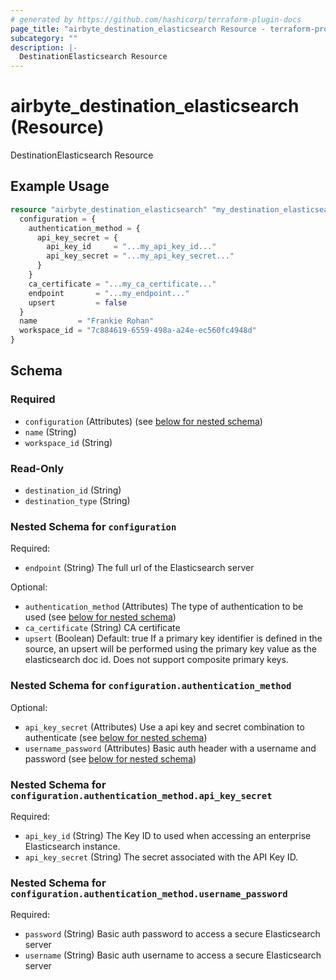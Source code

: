 ```yaml
---
# generated by https://github.com/hashicorp/terraform-plugin-docs
page_title: "airbyte_destination_elasticsearch Resource - terraform-provider-airbyte"
subcategory: ""
description: |-
  DestinationElasticsearch Resource
---
```


# airbyte_destination_elasticsearch (Resource)

DestinationElasticsearch Resource

## Example Usage

```terraform
resource "airbyte_destination_elasticsearch" "my_destination_elasticsearch" {
  configuration = {
    authentication_method = {
      api_key_secret = {
        api_key_id     = "...my_api_key_id..."
        api_key_secret = "...my_api_key_secret..."
      }
    }
    ca_certificate = "...my_ca_certificate..."
    endpoint       = "...my_endpoint..."
    upsert         = false
  }
  name         = "Frankie Rohan"
  workspace_id = "7c884619-6559-498a-a24e-ec560fc4948d"
}
```

<!-- schema generated by tfplugindocs -->
## Schema

### Required

- `configuration` (Attributes) (see [below for nested schema](#nestedatt--configuration))
- `name` (String)
- `workspace_id` (String)

### Read-Only

- `destination_id` (String)
- `destination_type` (String)

<a id="nestedatt--configuration"></a>
### Nested Schema for `configuration`

Required:

- `endpoint` (String) The full url of the Elasticsearch server

Optional:

- `authentication_method` (Attributes) The type of authentication to be used (see [below for nested schema](#nestedatt--configuration--authentication_method))
- `ca_certificate` (String) CA certificate
- `upsert` (Boolean) Default: true
If a primary key identifier is defined in the source, an upsert will be performed using the primary key value as the elasticsearch doc id. Does not support composite primary keys.

<a id="nestedatt--configuration--authentication_method"></a>
### Nested Schema for `configuration.authentication_method`

Optional:

- `api_key_secret` (Attributes) Use a api key and secret combination to authenticate (see [below for nested schema](#nestedatt--configuration--authentication_method--api_key_secret))
- `username_password` (Attributes) Basic auth header with a username and password (see [below for nested schema](#nestedatt--configuration--authentication_method--username_password))

<a id="nestedatt--configuration--authentication_method--api_key_secret"></a>
### Nested Schema for `configuration.authentication_method.api_key_secret`

Required:

- `api_key_id` (String) The Key ID to used when accessing an enterprise Elasticsearch instance.
- `api_key_secret` (String) The secret associated with the API Key ID.


<a id="nestedatt--configuration--authentication_method--username_password"></a>
### Nested Schema for `configuration.authentication_method.username_password`

Required:

- `password` (String) Basic auth password to access a secure Elasticsearch server
- `username` (String) Basic auth username to access a secure Elasticsearch server



